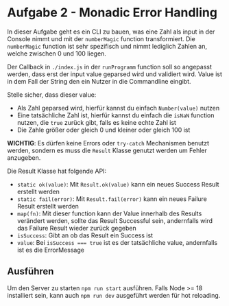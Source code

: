 # Aufgabe 2 - Monadic Error Handling

In dieser Aufgabe geht es ein CLI zu bauen, was eine Zahl als input in der Console nimmt und mit der `numberMagic` function transformiert.
Die `numberMagic` function ist sehr spezifisch und nimmt lediglich Zahlen an, welche zwischen 0 und 100 liegen.

Der Callback in `./index.js` in der `runProgramm` function soll so angepasst werden, dass erst der input value geparsed wird und validiert wird.
Value ist in dem Fall der String den ein Nutzer in die Commandline eingibt.

Stelle sicher, dass dieser value:

- Als Zahl geparsed wird, hierfür kannst du einfach `Number(value)` nutzen
- Eine tatsächliche Zahl ist, hierfür kannst du einfach die `isNaN` function nutzen, die `true` zurück gibt, falls es keine echte Zahl ist
- Die Zahle größer oder gleich 0 und kleiner oder gleich 100 ist

**WICHTIG**: Es dürfen keine Errors oder `try-catch` Mechanismen benutzt werden, sondern es muss die `Result` Klasse genutzt werden um Fehler anzugeben.

Die Result Klasse hat folgende API:

- `static ok(value)`: Mit `Result.ok(value)` kann ein neues Success Result erstellt werden
- `static fail(error)`: Mit `Result.fail(error)` kann ein neues Failure Result erstellt werden
- `map(fn)`: Mit dieser function kann der Value innerhalb des Results verändert werden, sollte das Result Successful sein, andernfalls wird das Failure Result wieder zurück gegeben
- `isSuccess`: Gibt an ob das Result ein Success ist
- `value`: Bei `isSuccess === true` ist es der tatsächliche value, andernfalls ist es die ErrorMessage

## Ausführen

Um den Server zu starten `npm run start` ausführen.
Falls Node >= 18 installiert sein, kann auch `npm run dev` ausgeführt werden für hot reloading.
